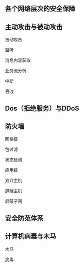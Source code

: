 ## 各个网络层次的安全保障

## 主动攻击与被动攻击

被动攻击

监听

消息内容获取

业务流分析



中断

篡改



## Dos（拒绝服务）与DDoS

## 防火墙

网络级

包过滤

状态检测



应用级

双穴主机

屏蔽主机

屏蔽子网



## 安全防范体系

## 计算机病毒与木马

木马

病毒